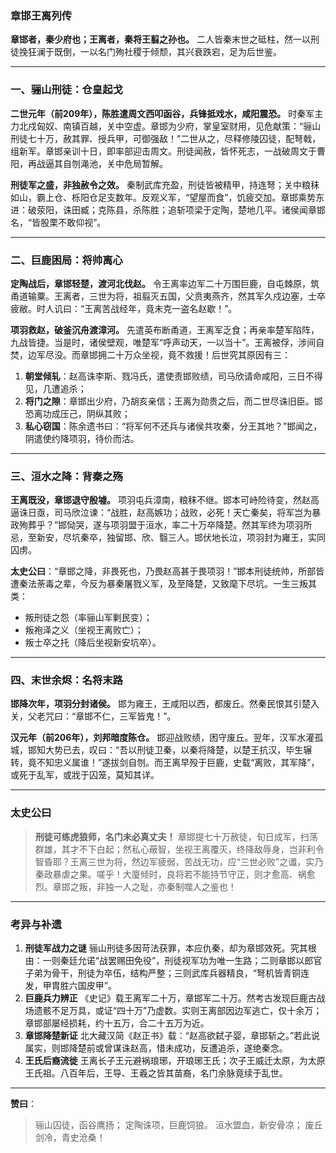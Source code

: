 ### **章邯王离列传**

**章邯者，秦少府也；王离者，秦将王翦之孙也。** 二人皆秦末世之砥柱，然一以刑徒挽狂澜于既倒，一以名门殉社稷于倾颓，其兴衰跌宕，足为后世鉴。

------

### **一、骊山刑徒：仓皇起戈**

**二世元年（前209年），陈胜遣周文西叩函谷，兵锋抵戏水，咸阳震恐。** 时秦军主力北戍匈奴、南镇百越，关中空虚。章邯为少府，掌皇室财用，见危献策：“骊山刑徒七十万，赦其罪、授兵甲，可御强敌！”二世从之，尽释修陵囚徒，配弩戟，组新军。章邯亲训十日，即率部迎击周文。刑徒闻赦，皆怀死志，一战破周文于曹阳，再战逼其自刎渑池，关中危局暂解。

**刑徒军之盛，非独赦令之效。** 秦制武库充盈，刑徒皆被精甲，持连弩；关中粮秣如山，霸上仓、栎阳仓足支数年。反观义军，“望屋而食”，饥疲交加。章邯乘势东进：破荥阳，诛田臧；克陈县，杀陈胜；追斩项梁于定陶，楚地几平。诸侯闻章邯名，“皆股栗不敢仰视”。

------

### **二、巨鹿困局：将帅离心**

**定陶战后，章邯轻楚，渡河北伐赵。** 令王离率边军二十万围巨鹿，自屯棘原，筑甬道输粟。王离者，三世为将，祖翦灭五国，父贲夷燕齐，然其军久戍边塞，士卒疲敝。时人讥曰：“王离苦战经年，竟未克一盗名赵歇！”。

**项羽救赵，破釜沉舟渡漳河。** 先遣英布断甬道，王离军乏食；再亲率楚军陷阵，九战皆捷。当是时，诸侯壁观，唯楚军“呼声动天，一以当十”。王离被俘，涉间自焚，边军尽没。而章邯拥二十万众坐视，竟不救援！后世究其原因有三：

1. **朝堂倾轧**：赵高诛李斯、戮冯氏，遣使责邯败绩，司马欣请命咸阳，三日不得见，几遭追杀；
2. **将门之隙**：章邯出少府，乃胡亥亲信；王离为勋贵之后，而二世尽诛旧臣。邯恐离功成压己，阴纵其败；
3. **私心窃国**：陈余遗书曰：“将军何不还兵与诸侯共攻秦，分王其地？”邯闻之，阴遣使约降项羽，待价而沽。

------

### **三、洹水之降：背秦之殇**

**王离既没，章邯退守殷墟。** 项羽屯兵漳南，粮秣不继。邯本可峙险待变，然赵高逼诛日亟，司马欣泣谏：“战胜，赵高嫉功；战败，必死！天亡秦矣，将军岂为暴政殉葬乎？”邯恸哭，遂与项羽盟于洹水，率二十万卒降楚。然其军终为项羽所忌，至新安，尽坑秦卒，独留邯、欣、翳三人。邯伏地长泣，项羽封为雍王，实同囚虏。

**太史公曰**：“章邯之降，非畏死也，乃畏赵高甚于畏项羽！”邯本刑徒统帅，所部皆遭秦法荼毒之辈，今反为暴秦屠戮义军，及至降楚，又致麾下尽坑。一生三叛其类：

- 叛刑徒之怨（率骊山军剿民变）；
- 叛袍泽之义（坐视王离败亡）；
- 叛士卒之托（降后坐视新安坑卒）。

------

### **四、末世余烬：名将末路**

**邯降次年，项羽分封诸侯。** 邯为雍王，王咸阳以西，都废丘。然秦民恨其引楚入关，父老咒曰：“章邯不仁，三军皆鬼！”。

**汉元年（前206年），刘邦暗度陈仓。** 邯迎战败绩，困守废丘。翌年，汉军水灌孤城，邯知大势已去，叹曰：“吾以刑徒卫秦，以秦将降楚，以楚王抗汉，毕生辗转，竟不知忠义属谁！”遂拔剑自刎。而王离早殁于巨鹿，史载“离败，其军降”，或死于乱军，或戕于囚笼，莫知其详。

------

### **太史公曰**

> **刑徒可练虎狼师，名门未必真丈夫！**
>  章邯提七十万赦徒，旬日成军，扫荡群雄，其才不下白起；然私心蔽智，坐视王离覆灭，终降敌辱身，岂非利令智昏耶？王离三世为将，然边军疲弱，苦战无功，应“三世必败”之谶，实乃秦政暴虐之果。嗟乎！大廈倾时，良将若不能持节守正，则才愈高、祸愈烈。章邯之叛，非独一人之耻，亦秦制噬人之鉴也！

------

### **考异与补遗**

1. **刑徒军战力之谜**
    骊山刑徒多因苛法获罪，本应仇秦，却为章邯效死。究其根由：一则秦廷允诺“战罢赐田免役”，刑徒视军功为唯一生路；二则章邯以郎官子弟为骨干，刑徒为卒伍，结构严整；三则武库兵器精良，“弩机皆青铜连发，甲胄胜六国皮甲”。
2. **巨鹿兵力辨正**
    《史记》载王离军二十万，章邯军二十万。然考古发现巨鹿古战场遗骸不足万具，或证“四十万”乃虚数。实则王离部因边军逃亡，仅十余万；章邯部屡经损耗，约十五万，合二十五万为近。
3. **章邯降楚新证**
    北大藏汉简《赵正书》载：“赵高欲弑子婴，章邯斩之。”若此说属实，则邯降楚前或曾谋诛赵高，惜未成功，反遭追杀，遂绝秦念。
4. **王氏后裔流徙**
    王离长子王元避祸琅琊，开琅琊王氏；次子王威迁太原，为太原王氏祖。八百年后，王导、王羲之皆其苗裔，名门余脉竟续于乱世。

------

**赞曰**：

> 骊山囚徒，函谷鹰扬；
>  定陶诛项，巨鹿饲狼。
>  洹水盟血，新安骨凉；
>  废丘剑冷，青史沧桑！